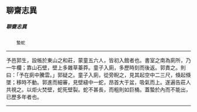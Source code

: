 

## 聊齋志異

##### 聊齋志異
　　`蟄蛇`

* * *

予邑郭生，設帳於東山之和莊，蒙童五六人，皆初入館者也。書室之南為廁所，乃一牛欄；靠山石壁，壁上多雜草蓁莽。童子入廁，多歷時刻而後返。郭責之。則曰：「予在廁中騰雲。」郭疑之。童子入廁，從旁睨之，見其起空中二三尺，倏起倏墜；移時不動。郭進而細審，見壁縫中一蛇，昂首大于盆，吸氣而上。遂遍告莊人共視之。以炬火焚壁，蛇死壁裂。蛇不甚長，而粗則如巨桶。蓋蟄於內而不能出，已歷多年者也。

* * *

